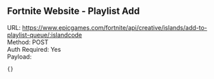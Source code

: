## Fortnite Website - Playlist Add

URL: https://www.epicgames.com/fortnite/api/creative/islands/add-to-playlist-queue/:islandcode \
Method: POST \
Auth Required: Yes \
Payload:
```js
{}
```

